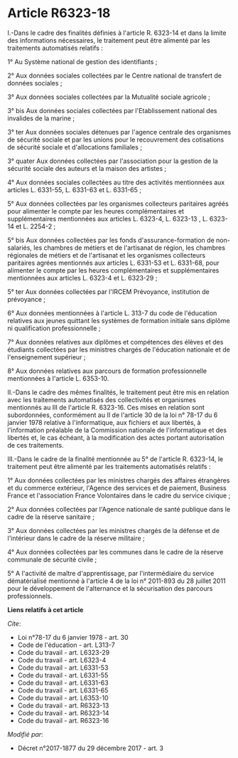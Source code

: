 # Article R6323-18

I.-Dans le cadre des finalités définies à l'article R. 6323-14 et dans la limite des informations nécessaires, le traitement
peut être alimenté par les traitements automatisés relatifs :

1° Au Système national de gestion des identifiants ;

2° Aux données sociales collectées par le Centre national de transfert de données sociales ;

3° Aux données sociales collectées par la Mutualité sociale agricole ;

3° bis Aux données sociales collectées par l'Etablissement national des invalides de la marine ;

3° ter Aux données sociales détenues par l'agence centrale des organismes de sécurité sociale et par les unions pour le
recouvrement des cotisations de sécurité sociale et d'allocations familiales ;

3° quater Aux données collectées par l'association pour la gestion de la sécurité sociale des auteurs et la maison des
artistes ;

4° Aux données sociales collectées au titre des activités mentionnées aux articles L. 6331-55, L. 6331-63 et L. 6331-65 ;

5° Aux données collectées par les organismes collecteurs paritaires agréés pour alimenter le compte par les heures
complémentaires et supplémentaires mentionnées aux articles L. 6323-4, L. 6323-13 , L. 6323-14 et L. 2254-2 ;

5° bis Aux données collectées par les fonds d'assurance-formation de non-salariés, les chambres de métiers et de l'artisanat
de région, les chambres régionales de métiers et de l'artisanat et les organismes collecteurs paritaires agrées mentionnés
aux articles L. 6331-53 et L. 6331-68, pour alimenter le compte par les heures complémentaires et supplémentaires mentionnées
aux articles L. 6323-4 et L. 6323-29 ;

5° ter Aux données collectées par l'IRCEM Prévoyance, institution de prévoyance ;

6° Aux données mentionnées à l'article L. 313-7 du code de l'éducation relatives aux jeunes quittant les systèmes de
formation initiale sans diplôme ni qualification professionnelle ;

7° Aux données relatives aux diplômes et compétences des élèves et des étudiants collectées par les ministres chargés de
l'éducation nationale et de l'enseignement supérieur ;

8° Aux données relatives aux parcours de formation professionnelle mentionnées à l'article L. 6353-10.

II.-Dans le cadre des mêmes finalités, le traitement peut être mis en relation avec les traitements automatisés des
collectivités et organismes mentionnés au III de l'article R. 6323-16. Ces mises en relation sont subordonnées, conformément
au II de l'article 30 de la loi n° 78-17 du 6 janvier 1978 relative à l'informatique, aux fichiers et aux libertés, à
l'information préalable de la Commission nationale de l'informatique et des libertés et, le cas échéant, à la modification
des actes portant autorisation de ces traitements.

III.-Dans le cadre de la finalité mentionnée au 5° de l'article R. 6323-14, le traitement peut être alimenté par les
traitements automatisés relatifs :

1° Aux données collectées par les ministres chargés des affaires étrangères et du commerce extérieur, l'Agence des services
et de paiement, Business France et l'association France Volontaires dans le cadre du service civique ;

2° Aux données collectées par l'Agence nationale de santé publique dans le cadre de la réserve sanitaire ;

3° Aux données collectées par les ministres chargés de la défense et de l'intérieur dans le cadre de la réserve militaire ;

4° Aux données collectées par les communes dans le cadre de la réserve communale de sécurité civile ;

5° A l'activité de maître d'apprentissage, par l'intermédiaire du service dématérialisé mentionné à l'article 4 de la loi n°
2011-893 du 28 juillet 2011 pour le développement de l'alternance et la sécurisation des parcours professionnels.

**Liens relatifs à cet article**

_Cite_:

  - Loi n°78-17 du 6 janvier 1978 - art. 30
  - Code de l'éducation - art. L313-7
  - Code du travail - art. L6323-29
  - Code du travail - art. L6323-4
  - Code du travail - art. L6331-53
  - Code du travail - art. L6331-55
  - Code du travail - art. L6331-63
  - Code du travail - art. L6331-65
  - Code du travail - art. L6353-10
  - Code du travail - art. R6323-13
  - Code du travail - art. R6323-14
  - Code du travail - art. R6323-16

_Modifié par_:

  - Décret n°2017-1877 du 29 décembre 2017 - art. 3
